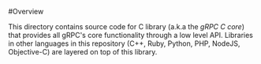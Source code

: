 #Overview

This directory contains source code for C library (a.k.a the *gRPC C core*) that provides all gRPC's core functionality through a low level API. Libraries in other languages in this repository (C++, Ruby,
Python, PHP, NodeJS, Objective-C) are layered on top of this library.

